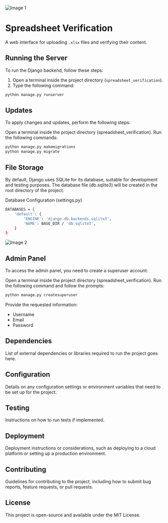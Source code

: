 ![Image 1](./image1.jpg)
# Spreadsheet Verification

A web interface for uploading `.xlsx` files and verifying their content.

## Running the Server

To run the Django backend, follow these steps:

1. Open a terminal inside the project directory (`spreadsheet_verification`).
2. Type the following command:

```bash
python manage.py runserver
```

## Updates
To apply changes and updates, perform the following steps:

Open a terminal inside the project directory (spreadsheet_verification).
Run the following commands:

```bash
python manage.py makemigrations
python manage.py migrate
```

## File Storage
By default, Django uses SQLite for its database, suitable for development and testing purposes. The database file (db.sqlite3) will be created in the root directory of the project.

Database Configuration (settings.py)
```bash
DATABASES = {
    'default': {
        'ENGINE': 'django.db.backends.sqlite3',
        'NAME': BASE_DIR / 'db.sqlite3',
    }
}
```
![Image 2](./image2.jpg)

## Admin Panel
To access the admin panel, you need to create a superuser account:

Open a terminal inside the project directory (spreadsheet_verification).
Run the following command and follow the prompts:
```bash
python manage.py createsuperuser
```

Provide the requested information:

- Username
- Email
- Password

## Dependencies
List of external dependencies or libraries required to run the project goes here.

## Configuration
Details on any configuration settings or environment variables that need to be set up for the project.

## Testing
Instructions on how to run tests if implemented.

## Deployment
Deployment instructions or considerations, such as deploying to a cloud platform or setting up a production environment.

## Contributing
Guidelines for contributing to the project, including how to submit bug reports, feature requests, or pull requests.

## License
This project is open-source and available under the MIT License.

